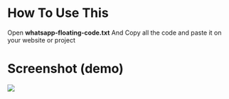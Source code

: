 # How To Use This

Open **whatsapp-floating-code.txt**
And Copy all the code and paste it on your website or project


# Screenshot (demo)

<img src="https://cdn.jsdelivr.net/gh/sabirans04/whatsapp-floating-button/assets/Screenshot.jpg"/>
